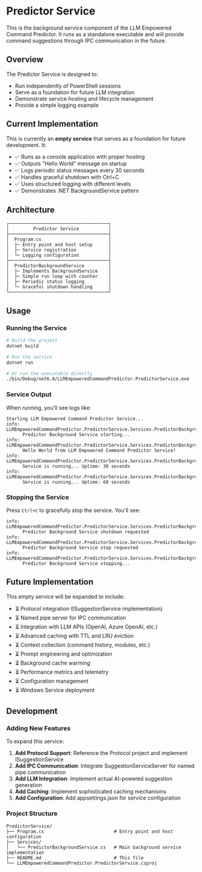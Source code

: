 # Predictor Service

This is the background service component of the LLM Empowered Command Predictor. It runs as a standalone executable and will provide command suggestions through IPC communication in the future.

## Overview

The Predictor Service is designed to:
- Run independently of PowerShell sessions
- Serve as a foundation for future LLM integration
- Demonstrate service hosting and lifecycle management
- Provide a simple logging example

## Current Implementation

This is currently an **empty service** that serves as a foundation for future development. It:
- ✅ Runs as a console application with proper hosting
- ✅ Outputs "Hello World" message on startup
- ✅ Logs periodic status messages every 30 seconds
- ✅ Handles graceful shutdown with Ctrl+C
- ✅ Uses structured logging with different levels
- ✅ Demonstrates .NET BackgroundService pattern

## Architecture

```
┌─────────────────────────────────────┐
│         Predictor Service           │
├─────────────────────────────────────┤
│  Program.cs                         │
│  ├─ Entry point and host setup      │
│  ├─ Service registration            │
│  └─ Logging configuration           │
├─────────────────────────────────────┤
│  PredictorBackgroundService         │
│  ├─ Implements BackgroundService    │
│  ├─ Simple run loop with counter    │
│  ├─ Periodic status logging         │
│  └─ Graceful shutdown handling      │
└─────────────────────────────────────┘
```

## Usage

### Running the Service

```bash
# Build the project
dotnet build

# Run the service
dotnet run

# Or run the executable directly
./bin/Debug/net6.0/LLMEmpoweredCommandPredictor.PredictorService.exe
```

### Service Output

When running, you'll see logs like:
```
Starting LLM Empowered Command Predictor Service...
info: LLMEmpoweredCommandPredictor.PredictorService.Services.PredictorBackgroundService[0]
      Predictor Background Service starting...
info: LLMEmpoweredCommandPredictor.PredictorService.Services.PredictorBackgroundService[0]
      Hello World from LLM Empowered Command Predictor Service!
info: LLMEmpoweredCommandPredictor.PredictorService.Services.PredictorBackgroundService[0]
      Service is running... Uptime: 30 seconds
info: LLMEmpoweredCommandPredictor.PredictorService.Services.PredictorBackgroundService[0]
      Service is running... Uptime: 60 seconds
```

### Stopping the Service

Press `Ctrl+C` to gracefully stop the service. You'll see:
```
info: LLMEmpoweredCommandPredictor.PredictorService.Services.PredictorBackgroundService[0]
      Predictor Background Service shutdown requested
info: LLMEmpoweredCommandPredictor.PredictorService.Services.PredictorBackgroundService[0]
      Predictor Background Service stop requested
info: LLMEmpoweredCommandPredictor.PredictorService.Services.PredictorBackgroundService[0]
      Predictor Background Service stopping...
```

## Future Implementation

This empty service will be expanded to include:

- ⏳ Protocol integration (ISuggestionService implementation)
- ⏳ Named pipe server for IPC communication
- ⏳ Integration with LLM APIs (OpenAI, Azure OpenAI, etc.)
- ⏳ Advanced caching with TTL and LRU eviction
- ⏳ Context collection (command history, modules, etc.)
- ⏳ Prompt engineering and optimization
- ⏳ Background cache warming
- ⏳ Performance metrics and telemetry
- ⏳ Configuration management
- ⏳ Windows Service deployment

## Development

### Adding New Features

To expand this service:

1. **Add Protocol Support**: Reference the Protocol project and implement ISuggestionService
2. **Add IPC Communication**: Integrate SuggestionServiceServer for named pipe communication
3. **Add LLM Integration**: Implement actual AI-powered suggestion generation
4. **Add Caching**: Implement sophisticated caching mechanisms
5. **Add Configuration**: Add appsettings.json for service configuration

### Project Structure

```
PredictorService/
├── Program.cs                          # Entry point and host configuration
├── Services/
│   └── PredictorBackgroundService.cs   # Main background service implementation
├── README.md                           # This file
└── LLMEmpoweredCommandPredictor.PredictorService.csproj
```
